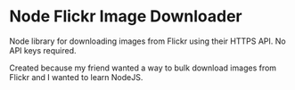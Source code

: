 # Node Flickr Image Downloader

Node library for downloading images from Flickr using their HTTPS API. No API keys required.

Created because my friend wanted a way to bulk download images from Flickr and I wanted to learn NodeJS.
